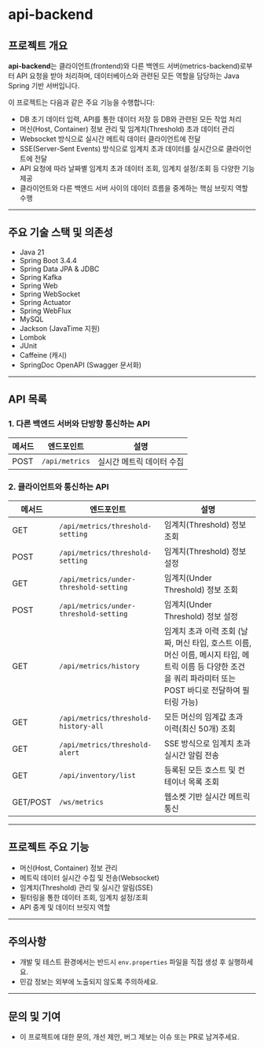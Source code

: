 ﻿# api-backend

## 프로젝트 개요

**api-backend**는 클라이언트(frontend)와 다른 백엔드 서버(metrics-backend)로부터 API 요청을 받아 처리하며, 데이터베이스와 관련된 모든 역할을 담당하는 Java Spring 기반 서버입니다.

이 프로젝트는 다음과 같은 주요 기능을 수행합니다:

- DB 초기 데이터 입력, API를 통한 데이터 저장 등 DB와 관련된 모든 작업 처리
- 머신(Host, Container) 정보 관리 및 임계치(Threshold) 초과 데이터 관리
- Websocket 방식으로 실시간 메트릭 데이터 클라이언트에 전달
- SSE(Server-Sent Events) 방식으로 임계치 초과 데이터를 실시간으로 클라이언트에 전달
- API 요청에 따라 날짜별 임계치 초과 데이터 조회, 임계치 설정/조회 등 다양한 기능 제공
- 클라이언트와 다른 백엔드 서버 사이의 데이터 흐름을 중계하는 핵심 브릿지 역할 수행


---

## 주요 기술 스택 및 의존성

- Java 21
- Spring Boot 3.4.4
- Spring Data JPA & JDBC
- Spring Kafka
- Spring Web
- Spring WebSocket
- Spring Actuator
- Spring WebFlux
- MySQL
- Jackson (JavaTime 지원)
- Lombok
- JUnit
- Caffeine (캐시)
- SpringDoc OpenAPI (Swagger 문서화)

---

## API 목록

### 1. 다른 백엔드 서버와 단방향 통신하는 API

| 메서드 | 엔드포인트          | 설명             |
|--------|----------------|----------------|
| POST   | `/api/metrics` | 실시간 메트릭 데이터 수집 |

### 2. 클라이언트와 통신하는 API


| 메서드    | 엔드포인트                                 | 설명                                         |
|-----------|-------------------------------------------|----------------------------------------------|
| GET       | `/api/metrics/threshold-setting`          | 임계치(Threshold) 정보 조회                  |
| POST      | `/api/metrics/threshold-setting`          | 임계치(Threshold) 정보 설정                  |
| GET       | `/api/metrics/under-threshold-setting`    | 임계치(Under Threshold) 정보 조회            |
| POST      | `/api/metrics/under-threshold-setting`    | 임계치(Under Threshold) 정보 설정            |
| GET       | `/api/metrics/history`                    | 임계치 초과 이력 조회 (날짜, 머신 타입, 호스트 이름, 머신 이름, 메시지 타입, 메트릭 이름 등 다양한 조건을 쿼리 파라미터 또는 POST 바디로 전달하여 필터링 가능) |
| GET       | `/api/metrics/threshold-history-all`      | 모든 머신의 임계값 초과 이력(최신 50개) 조회 |
| GET       | `/api/metrics/threshold-alert`            | SSE 방식으로 임계치 초과 실시간 알림 전송     |
| GET       | `/api/inventory/list`                     | 등록된 모든 호스트 및 컨테이너 목록 조회     |
| GET/POST  | `/ws/metrics`                             | 웹소켓 기반 실시간 메트릭 통신              |

---

## 프로젝트 주요 기능

- 머신(Host, Container) 정보 관리
- 메트릭 데이터 실시간 수집 및 전송(Websocket)
- 임계치(Threshold) 관리 및 실시간 알림(SSE)
- 필터링을 통한 데이터 조회, 임계치 설정/조회
- API 중계 및 데이터 브릿지 역할

---

## 주의사항

- 개발 및 테스트 환경에서는 반드시 `env.properties` 파일을 직접 생성 후 실행하세요.
- 민감 정보는 외부에 노출되지 않도록 주의하세요.

---

## 문의 및 기여

- 이 프로젝트에 대한 문의, 개선 제안, 버그 제보는 이슈 또는 PR로 남겨주세요.

